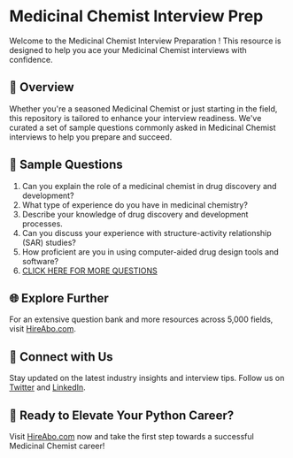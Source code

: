 # Medicinal Chemist Interview Prep

Welcome to the Medicinal Chemist Interview Preparation ! This resource is designed to help you ace your Medicinal Chemist interviews with confidence.

## 🚀 Overview

Whether you're a seasoned Medicinal Chemist or just starting in the field, this repository is tailored to enhance your interview readiness. We've curated a set of sample questions commonly asked in Medicinal Chemist interviews to help you prepare and succeed.

## 📝 Sample Questions

1. Can you explain the role of a medicinal chemist in drug discovery and development?
2. What type of experience do you have in medicinal chemistry?
3. Describe your knowledge of drug discovery and development processes.
4. Can you discuss your experience with structure-activity relationship (SAR) studies?
5. How proficient are you in using computer-aided drug design tools and software?
6. [CLICK HERE FOR MORE QUESTIONS](https://hireabo.com/job/5_2_6/Medicinal%20Chemist)

## 🌐 Explore Further

For an extensive question bank and more resources across 5,000 fields, visit [HireAbo.com](https://www.hireabo.com).

## 📱 Connect with Us

Stay updated on the latest industry insights and interview tips. Follow us on [Twitter](https://twitter.com/hireabo) and [LinkedIn](https://www.linkedin.com/in/hire-abo-3609972a8/).

## 🚀 Ready to Elevate Your Python Career?

Visit [HireAbo.com](https://www.hireabo.com) now and take the first step towards a successful Medicinal Chemist career!